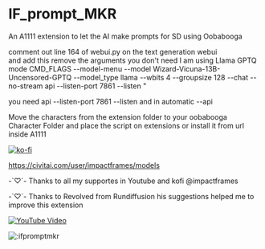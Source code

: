 # IF_prompt_MKR
An A1111 extension to let the AI make prompts for SD using Oobabooga

comment out line 164 of webui.py on the text generation webui    
and add this remove the arguments you don't need 
I am using Llama GPTQ mode
CMD_FLAGS
--model-menu --model Wizard-Vicuna-13B-Uncensored-GPTQ --model_type llama --wbits 4 --groupsize 128 --chat --no-stream api --listen-port 7861 --listen "

you need api --listen-port 7861 --listen
and in automatic --api

Move the characters from the extension folder to your oobabooga Character Folder and place the script on extensions or install it from url inside A1111



[![ko-fi](https://ko-fi.com/img/githubbutton_sm.svg)](https://ko-fi.com/O4O51R44U)

https://civitai.com/user/impactframes/models

 -`♡´- Thanks to all my supportes in Youtube and kofi @impactframes 
 
 -`♡´- Thanks to Revolved from Rundiffusion his suggestions helped me to improve this extension


[![YouTube Video](https://img.youtube.com/vi/Y1E_y7ZrX5w/0.jpg)](https://youtu.be/Y1E_y7ZrX5w)





<img src="https://count.getloli.com/get/@ifpromptmkr?theme=rule34" alt=":ifpromptmkr" />
